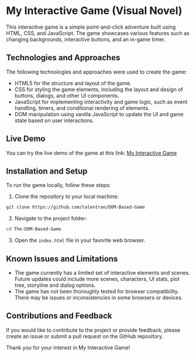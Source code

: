 # My Interactive Game (Visual Novel)

This interactive game is a simple point-and-click adventure built using HTML, CSS, and JavaScript. The game showcases various features such as changing backgrounds, interactive buttons, and an in-game timer.

## Technologies and Approaches

The following technologies and approaches were used to create the game:

- HTML5 for the structure and layout of the game.
- CSS for styling the game elements, including the layout and design of buttons, dialogs, and other UI components.
- JavaScript for implementing interactivity and game logic, such as event handling, timers, and conditional rendering of elements.
- DOM manipulation using vanilla JavaScript to update the UI and game state based on user interactions.

## Live Demo

You can try the live demo of the game at this link: [My Interactive Game](https://talentran.github.io/DOM-Based-Game/)

## Installation and Setup

To run the game locally, follow these steps:

1. Clone the repository to your local machine:

```bash
git clone https://github.com/talentran/DOM-Based-Game
```

2. Navigate to the project folder:

```bash
cd The-DOM-Based-Game
```

3. Open the `index.html` file in your favorite web browser.

## Known Issues and Limitations

- The game currently has a limited set of interactive elements and scenes. Future updates could include more scenes, characters, UI stats, plot tree, storyline and dialog options.
- The game has not been thoroughly tested for browser compatibility. There may be issues or inconsistencies in some browsers or devices.

## Contributions and Feedback

If you would like to contribute to the project or provide feedback, please create an issue or submit a pull request on the GitHub repository.

Thank you for your interest in My Interactive Game!
